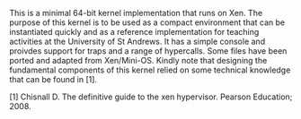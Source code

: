 This is a minimal 64-bit kernel implementation that runs on Xen. The purpose of this kernel is to be used as a compact environment that can be instantiated quickly and as a reference implementation for teaching activities at the University of St Andrews. It has a simple console and proivdes support for traps and a range of hypercalls. Some files have been ported and adapted from Xen/Mini-OS. Kindly note that designing the fundamental components of this kernel relied on some technical knowledge that can be found in [1].

[1] Chisnall D. The definitive guide to the xen hypervisor. Pearson Education; 2008.
